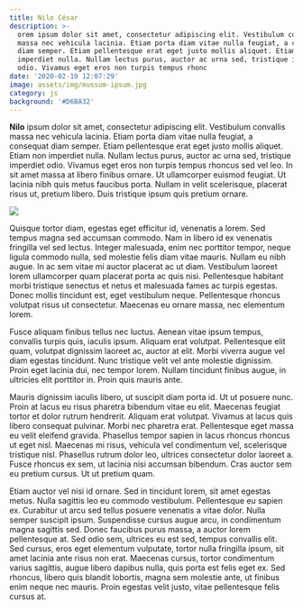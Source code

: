 ```yaml
---
title: Nilo César
description: >-
  orem ipsum dolor sit amet, consectetur adipiscing elit. Vestibulum convallis
  massa nec vehicula lacinia. Etiam porta diam vitae nulla feugiat, a consequat
  diam semper. Etiam pellentesque erat eget justo mollis aliquet. Etiam non
  imperdiet nulla. Nullam lectus purus, auctor ac urna sed, tristique imperdiet
  odio. Vivamus eget eros non turpis tempus rhonc
date: '2020-02-19 12:07:29'
image: assets/img/mussum-ipsum.jpg
category: js
background: '#D6BA32'
---
```

**Nilo** ipsum dolor sit amet, consectetur adipiscing elit. Vestibulum convallis massa nec vehicula lacinia. Etiam porta diam vitae nulla feugiat, a consequat diam semper. Etiam pellentesque erat eget justo mollis aliquet. Etiam non imperdiet nulla. Nullam lectus purus, auctor ac urna sed, tristique imperdiet odio. Vivamus eget eros non turpis tempus rhoncus sed vel leo. In sit amet massa at libero finibus ornare. Ut ullamcorper euismod feugiat. Ut lacinia nibh quis metus faucibus porta. Nullam in velit scelerisque, placerat risus ut, pretium libero. Duis tristique ipsum quis pretium ornare.



![](assets/img/volcano.jpg)

Quisque tortor diam, egestas eget efficitur id, venenatis a lorem. Sed tempus magna sed accumsan commodo. Nam in libero id ex venenatis fringilla vel sed lectus. Integer malesuada, enim nec porttitor tempor, neque ligula commodo nulla, sed molestie felis diam vitae mauris. Nullam eu nibh augue. In ac sem vitae mi auctor placerat ac ut diam. Vestibulum laoreet lorem ullamcorper quam placerat porta ac quis nisi. Pellentesque habitant morbi tristique senectus et netus et malesuada fames ac turpis egestas. Donec mollis tincidunt est, eget vestibulum neque. Pellentesque rhoncus volutpat risus ut consectetur. Maecenas eu ornare massa, nec elementum lorem.

Fusce aliquam finibus tellus nec luctus. Aenean vitae ipsum tempus, convallis turpis quis, iaculis ipsum. Aliquam erat volutpat. Pellentesque elit quam, volutpat dignissim laoreet ac, auctor at elit. Morbi viverra augue vel diam egestas tincidunt. Nunc tristique velit vel ante molestie dignissim. Proin eget lacinia dui, nec tempor lorem. Nullam tincidunt finibus augue, in ultricies elit porttitor in. Proin quis mauris ante.

Mauris dignissim iaculis libero, ut suscipit diam porta id. Ut ut posuere nunc. Proin at lacus eu risus pharetra bibendum vitae eu elit. Maecenas feugiat tortor et dolor rutrum hendrerit. Aliquam erat volutpat. Vivamus at lacus quis libero consequat pulvinar. Morbi nec pharetra erat. Pellentesque eget massa eu velit eleifend gravida. Phasellus tempor sapien in lacus rhoncus rhoncus ut eget nisl. Maecenas mi risus, vehicula vel condimentum vel, scelerisque tristique nisl. Phasellus rutrum dolor leo, ultrices consectetur dolor laoreet a. Fusce rhoncus ex sem, ut lacinia nisi accumsan bibendum. Cras auctor sem eu pretium cursus. Ut ut pretium quam.

Etiam auctor vel nisi id ornare. Sed in tincidunt lorem, sit amet egestas metus. Nulla sagittis leo eu commodo vestibulum. Pellentesque eu sapien ex. Curabitur ut arcu sed tellus posuere venenatis a vitae dolor. Nulla semper suscipit ipsum. Suspendisse cursus augue arcu, in condimentum magna sagittis sed. Donec faucibus purus massa, a auctor lorem pellentesque at. Sed odio sem, ultrices eu est sed, tempus convallis elit. Sed cursus, eros eget elementum vulputate, tortor nulla fringilla ipsum, sit amet lacinia ante risus non erat. Maecenas cursus, tortor condimentum varius sagittis, augue libero dapibus nulla, quis porta est felis eget ex. Sed rhoncus, libero quis blandit lobortis, magna sem molestie ante, ut finibus enim neque nec mauris. Proin egestas velit justo, vitae pellentesque felis cursus at.
